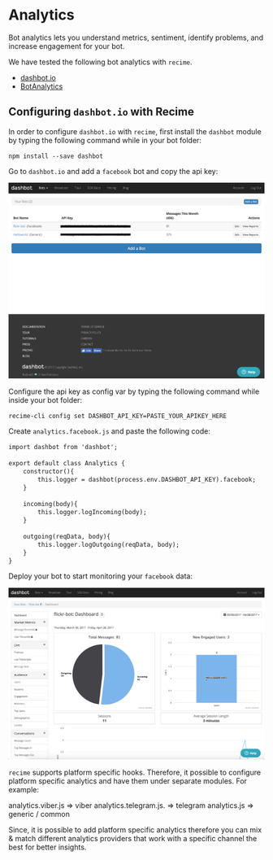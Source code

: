 # Analytics

Bot analytics lets you understand metrics, sentiment, identify problems, and increase engagement for your bot.

We have tested the following bot analytics with `recime`.

  * [dashbot.io](https://www.dashbot.io/)
  * [BotAnalytics](https://botanalytics.co)

## Configuring `dashbot.io` with Recime

In order to configure `dashbot.io` with `recime`, first install the `dashbot` module by typing the following command while in your bot folder:

```
npm install --save dashbot

```

Go to `dashbot.io` and  add a `facebook` bot  and copy the api key:

![](dashbot.png)


Configure the api key as config var by typing the following command while inside your bot folder:

```
recime-cli config set DASHBOT_API_KEY=PASTE_YOUR_APIKEY_HERE

```

Create `analytics.facebook.js` and paste the following code:

```
import dashbot from 'dashbot';

export default class Analytics {
    constructor(){
        this.logger = dashbot(process.env.DASHBOT_API_KEY).facebook;
    }

    incoming(body){
        this.logger.logIncoming(body);
    }

    outgoing(reqData, body){
        this.logger.logOutgoing(reqData, body);
    }
}

```

Deploy your bot to start monitoring your `facebook` data:

![](dashbot-analytics.png)


`recime` supports platform specific hooks. Therefore, it possible to configure platform specific analytics and have them under separate modules. For example:

analytics.viber.js => viber
analytics.telegram.js. => telegram
analytics.js => generic / common


Since, it is possible to add platform specific analytics therefore you can mix & match different analytics providers that work with a specific channel the best for better insights.
